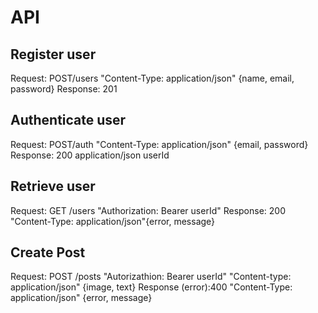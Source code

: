 # API

## Register user

Request: POST/users "Content-Type: application/json" {name, email, password}
Response: 201

## Authenticate user

Request: POST/auth "Content-Type: application/json" {email, password}
Response: 200 application/json userId

## Retrieve user

Request: GET /users "Authorization: Bearer userId"
Response: 200 "Content-Type: application/json"{error, message}

## Create Post 

Request: POST /posts "Autorizathion: Bearer userId" "Content-type: application/json" {image, text}
Response (error):400 "Content-Type: application/json" {error, message}